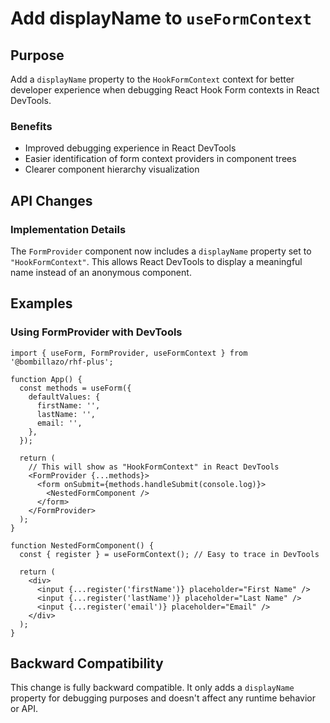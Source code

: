 # Add displayName to `useFormContext`

## Purpose

Add a `displayName` property to the `HookFormContext` context for better developer experience when debugging React Hook Form contexts in React DevTools.

### Benefits

- Improved debugging experience in React DevTools
- Easier identification of form context providers in component trees
- Clearer component hierarchy visualization

## API Changes

### Implementation Details

The `FormProvider` component now includes a `displayName` property set to `"HookFormContext"`. This allows React DevTools to display a meaningful name instead of an anonymous component.

## Examples

### Using FormProvider with DevTools

```tsx
import { useForm, FormProvider, useFormContext } from '@bombillazo/rhf-plus';

function App() {
  const methods = useForm({
    defaultValues: {
      firstName: '',
      lastName: '',
      email: '',
    },
  });

  return (
    // This will show as "HookFormContext" in React DevTools
    <FormProvider {...methods}>
      <form onSubmit={methods.handleSubmit(console.log)}>
        <NestedFormComponent />
      </form>
    </FormProvider>
  );
}

function NestedFormComponent() {
  const { register } = useFormContext(); // Easy to trace in DevTools

  return (
    <div>
      <input {...register('firstName')} placeholder="First Name" />
      <input {...register('lastName')} placeholder="Last Name" />
      <input {...register('email')} placeholder="Email" />
    </div>
  );
}
```

## Backward Compatibility

This change is fully backward compatible. It only adds a `displayName` property for debugging purposes and doesn't affect any runtime behavior or API.
